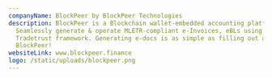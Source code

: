 ```yaml
---
companyName: BlockPeer by BlockPeer Technologies
description: BlockPeer is a Blockchain wallet-embedded accounting platform.
  Seamlessly generate & operate MLETR-compliant e-Invoices, eBLs using
  Tradetrust framework. Generating e-docs is as simple as filling out a form in
  BlockPeer!
websiteLink: www.blockpeer.finance
logo: /static/uploads/blockpeer.png
---
```

